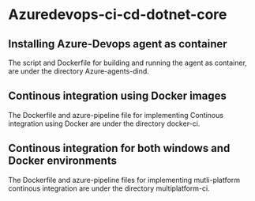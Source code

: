 # Azuredevops-ci-cd-dotnet-core
## Installing Azure-Devops agent as container
The script and Dockerfile for building and running the agent as container, are  under the directory Azure-agents-dind.
## Continous integration using Docker images
The Dockerfile and azure-pipeline file for implementing Continous integration using Docker are under the directory docker-ci.
## Continous integration for both windows and Docker environments
The Dockerfile and azure-pipeline files for implementing mutli-platform continous integration are under the directory multiplatform-ci.
